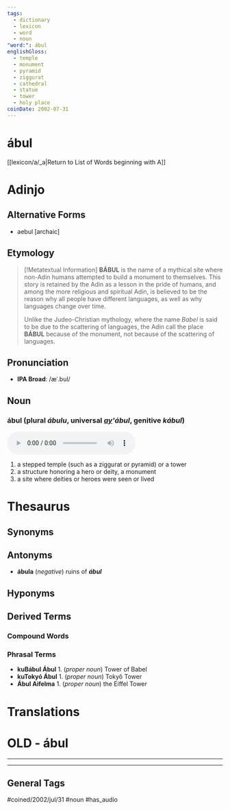 ```yaml
---
tags:
  - dictionary
  - lexicon
  - word
  - noun
"word:": ábul
englishGloss:
  - temple
  - monument
  - pyramid
  - ziggurat
  - cathedral
  - statue
  - tower
  - holy place
coinDate: 2002-07-31
---
```

# ábul
[[lexicon/a/_a|Return to List of Words beginning with A]]

# Adinjo
## Alternative Forms
- aebul \[archaic]

## Etymology

> [!Metatextual Information]
>  **BÁBUL** is the name of a mythical site where non-Adin humans attempted to build a monument to themselves. This story is retained by the Adin as a lesson in the pride of humans, and among the more religious and spiritual Adin, is believed to be the reason why all people have different languages, as well as why languages change over time.
>  
>  Unlike the Judeo-Christian mythology, where the name _Babel_ is said to be due to the scattering of languages, the Adin call the place **BÁBUL** because of the monument, not because of the scattering of languages.
## Pronunciation
- **IPA Broad**: /æˈ.bul/

## Noun

### ábul (plural *ábulu*, universal *[ay](lexicon/a/a.md)'ábul*, genitive *kábul*) 
![listen](audio/01-adob/mp3/ábul.mp3)
1. a stepped temple (such as a ziggurat or pyramid) or a tower
2. a structure honoring a hero or deity, a monument
3. a site where deities or heroes were seen or lived

# Thesaurus
## Synonyms

## Antonyms 
+ **ábula** (_negative_) ruins of **_ábul_**
## Hyponyms

## Derived Terms

### Compound Words
### Phrasal Terms
+ **kuBábul Ábul** 1. (_proper noun_) Tower of Babel
+ **kuTokyó Ábul** 1. (_proper noun_) Tokyô Tower
+ **Ábul Aifelma** 1. (_proper noun_) the Eiffel Tower

# Translations

# OLD - ábul
---

---
## General Tags

#coined/2002/jul/31 #noun #has_audio 